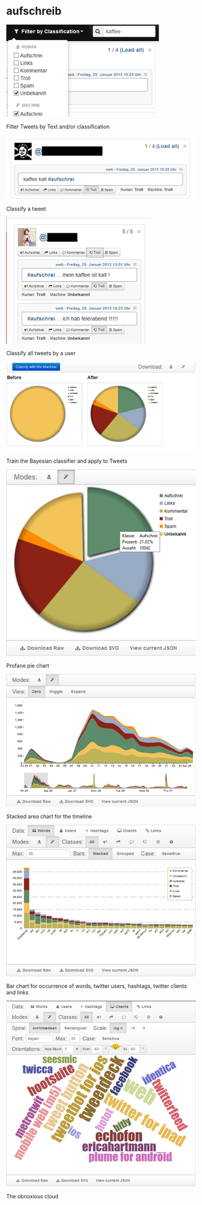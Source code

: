 aufschreib
==========

![Filter Tweets][3]

Filter Tweets by Text and/or classification

![Human Classify Tweet][4]

Classify a tweet

![Human Classify User][5]

Classify all tweets by a user

![Release THE BAYES][6]

Train the Bayesian classifier and apply to Tweets

![Profane Pie][7]

Profane pie chart

![Stacked Area][8]

Stacked area chart for the timeline

![Bar Chart][9]

Bar chart for occurrence of words, twitter users, hashtags, twitter clients and links

![Cloudy][10]

The obnoxious cloud


  [3]: /pics/filter.png
  [4]: /pics/vote.png
  [5]: /pics/voteuser.png
  [6]: /pics/bayes.png
  [7]: /pics/pie.png
  [8]: /pics/area.png
  [9]: /pics/bar.png
  [10]: /pics/cloud.png